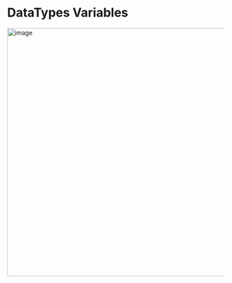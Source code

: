 # DataTypes Variables

<img width="934" height="575" alt="image" src="https://github.com/user-attachments/assets/22b53233-3852-4f60-bc49-4b4b192ccaed" />
